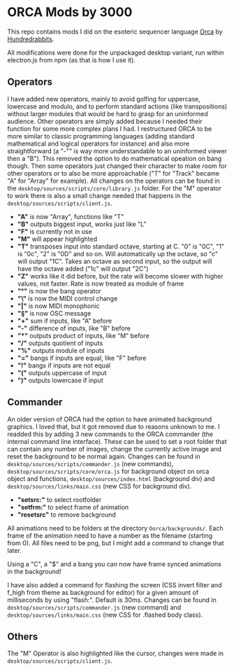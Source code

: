 # ORCA Mods by 3000
This repo contains mods I did on the esoteric sequencer language [Orca]() by [Hundredrabbits](https://100r.co).

All modifications were done for the unpackaged desktop variant, run within electron.js from npm (as that is how I use it).

## Operators
I have added new operators, mainly to avoid golfing for uppercase, lowercase and modulo, and to perform standard actions (like transpositions) without larger modules that would be hard to grasp for an uninformed audience. Other operators are simply added because I needed their function for some more complex plans I had. I restructured ORCA to be more similar to classic programming languages (adding standard mathematical and logical operators for instance) and also more straightforward (a "-"" is way more understandable to an uninformed viewer then a "B"). This removed the option to do mathematical opeation on bang though. Then some operators just changed their character to make room for other operators or to also be more approachable ("T" for "Track" became "A" for "Array" for example). All changes on the operators can be found in the `desktop/sources/scripts/core/library.js` folder. For the "M" operator to work there is also a small change needed that happens in the `desktop/sources/scripts/client.js`.

- **"A"** is now "Array", functions like "T"
- **"B"** outputs biggest input, works just like "L"
- **"F"** is currently not in use
- **"M"** will appear highlighted
- **"T"** transposes input into standard octave, starting at C. "0" is "0C", "1" is "0c", "2" is "0D" and so on. Will automatically up the octave, so "c" will output "1C". Takes an octave as second input, so the output will have the octave added ("1c" will output "2C")
- **"Z"** works like it did before, but the rate will become slower with higher values, not faster. Rate is now treated as module of frame
- **"°"** is now the bang operator
- **"\\"** is now the MIDI control change
- **"|"** is now MIDI monophonic
- **"§"** is now OSC message
- **"+"** sum if inputs, like "A" before
- **"-"** difference of inputs, like "B" before
- **"*"** outputs product of inputs, like "M" before
- **"/"** outputs quotient of inputs
- **"%"** outputs module of inputs
- **"="** bangs if inputs are equal, like "F" before
- **"!"** bangs if inputs are not equal
- **"("** outputs uppercase of input
- **")"** outputs lowercase if input

## Commander
An older version of ORCA had the option to have animated background graphics. I loved that, but it got removed due to reasons unknown to me. I readded this by adding 3 new commands to the ORCA commander (the internal command line interface). These can be used to set a root folder that can contain any number of images, change the currently active image and reset the background to be normal again. Changes can be found in `desktop/sources/scripts/commander.js` (new commands), `desktop/sources/scripts/core/orca.js` for background object on orca object and functions, `desktop/sources/index.html` (background div) and `desktop/sources/links/main.css` (new CSS for background div).

- **"setsrc:"** to select rootfolder
- **"setfrm:"** to select frame of animation
- **"resetsrc"** to remove background

All animations need to be folders at the directory `Oorca/backgrounds/`. Each frame of the animation need to have a number as the filename (starting from 0). All files need to be png, but I might add a command to change that later.

Using a "C", a "$" and a bang you can now have frame synced animations in the background!

I have also added a command for flashing the screen (CSS invert filter and f_high from theme as background for editor) for a given amount of milliseconds by using "flash:". Default is 30ms. Changes can be found in `desktop/sources/scripts/commander.js` (new command) and `desktop/sources/links/main.css` (new CSS for .flashed body class).

## Others
The "M" Operator is also highlighted like the cursor, changes were made in `desktop/sources/scripts/client.js`.
